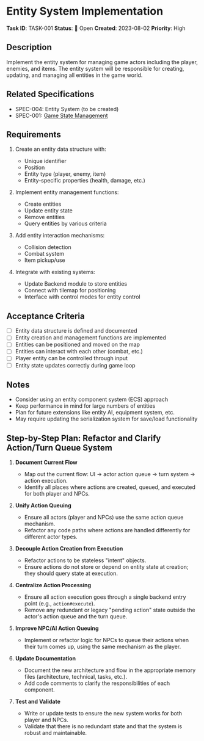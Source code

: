 # Entity System Implementation

**Task ID**: TASK-001
**Status**: 📝 Open
**Created**: 2023-08-02
**Priority**: High

## Description

Implement the entity system for managing game actors including the player, enemies, and items. The entity system will be responsible for creating, updating, and managing all entities in the game world.

## Related Specifications

- SPEC-004: Entity System (to be created)
- SPEC-001: [Game State Management](.cursor/specs/backend/game_state.md)

## Requirements

1. Create an entity data structure with:
   - Unique identifier
   - Position
   - Entity type (player, enemy, item)
   - Entity-specific properties (health, damage, etc.)

2. Implement entity management functions:
   - Create entities
   - Update entity state
   - Remove entities
   - Query entities by various criteria

3. Add entity interaction mechanisms:
   - Collision detection
   - Combat system
   - Item pickup/use

4. Integrate with existing systems:
   - Update Backend module to store entities
   - Connect with tilemap for positioning
   - Interface with control modes for entity control

## Acceptance Criteria

- [ ] Entity data structure is defined and documented
- [ ] Entity creation and management functions are implemented
- [ ] Entities can be positioned and moved on the map
- [ ] Entities can interact with each other (combat, etc.)
- [ ] Player entity can be controlled through input
- [ ] Entity state updates correctly during game loop

## Notes

- Consider using an entity component system (ECS) approach
- Keep performance in mind for large numbers of entities
- Plan for future extensions like entity AI, equipment system, etc.
- May require updating the serialization system for save/load functionality

## Step-by-Step Plan: Refactor and Clarify Action/Turn Queue System

1. **Document Current Flow**
   - Map out the current flow: UI → actor action queue → turn system → action execution.
   - Identify all places where actions are created, queued, and executed for both player and NPCs.

2. **Unify Action Queuing**
   - Ensure all actors (player and NPCs) use the same action queue mechanism.
   - Refactor any code paths where actions are handled differently for different actor types.

3. **Decouple Action Creation from Execution**
   - Refactor actions to be stateless "intent" objects.
   - Ensure actions do not store or depend on entity state at creation; they should query state at execution.

4. **Centralize Action Processing**
   - Ensure all action execution goes through a single backend entry point (e.g., `action#execute`).
   - Remove any redundant or legacy "pending action" state outside the actor's action queue and the turn queue.

5. **Improve NPC/AI Action Queuing**
   - Implement or refactor logic for NPCs to queue their actions when their turn comes up, using the same mechanism as the player.

6. **Update Documentation**
   - Document the new architecture and flow in the appropriate memory files (architecture, technical, tasks, etc.).
   - Add code comments to clarify the responsibilities of each component.

7. **Test and Validate**
   - Write or update tests to ensure the new system works for both player and NPCs.
   - Validate that there is no redundant state and that the system is robust and maintainable.
